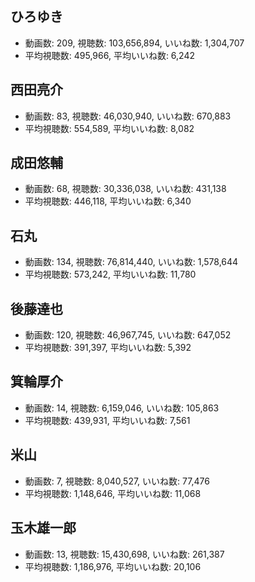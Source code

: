 ## ひろゆき

-   動画数: 209, 視聴数: 103,656,894, いいね数: 1,304,707
-   平均視聴数: 495,966, 平均いいね数: 6,242

## 西田亮介

-   動画数: 83, 視聴数: 46,030,940, いいね数: 670,883
-   平均視聴数: 554,589, 平均いいね数: 8,082

## 成田悠輔

-   動画数: 68, 視聴数: 30,336,038, いいね数: 431,138
-   平均視聴数: 446,118, 平均いいね数: 6,340

## 石丸

-   動画数: 134, 視聴数: 76,814,440, いいね数: 1,578,644
-   平均視聴数: 573,242, 平均いいね数: 11,780

## 後藤達也

-   動画数: 120, 視聴数: 46,967,745, いいね数: 647,052
-   平均視聴数: 391,397, 平均いいね数: 5,392

## 箕輪厚介

-   動画数: 14, 視聴数: 6,159,046, いいね数: 105,863
-   平均視聴数: 439,931, 平均いいね数: 7,561

## 米山

-   動画数: 7, 視聴数: 8,040,527, いいね数: 77,476
-   平均視聴数: 1,148,646, 平均いいね数: 11,068

## 玉木雄一郎

-   動画数: 13, 視聴数: 15,430,698, いいね数: 261,387
-   平均視聴数: 1,186,976, 平均いいね数: 20,106
